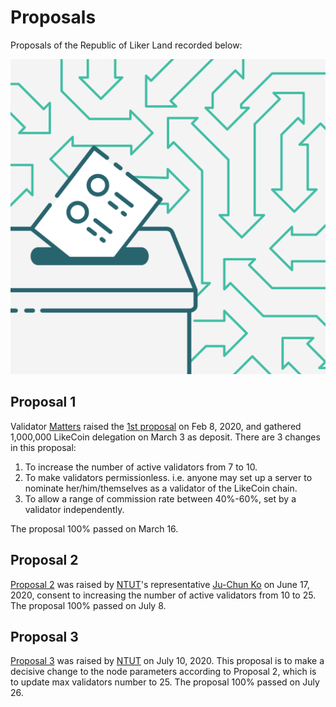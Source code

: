 # Proposals

Proposals of the Republic of Liker Land recorded below:

![](../../.gitbook/assets/likecoin_postlist_1231.png)

## Proposal 1

Validator [Matters](https://matters.news/@likecoin/like-coin-chain-proposal-1-relaxing-validator-requirements-to-transform-like-coin-chain-to-a-permissionless-b-po-s-mechanism-bafyreienrrgu5a35wvgztutzjzl6hey5csqdhimukzrpxfp64xn223fi5q) raised the [1st proposal](https://likecoin.bigdipper.live/proposals/1) on Feb 8, 2020, and gathered 1,000,000 LikeCoin delegation on March 3 as deposit. There are 3 changes in this proposal:

1. To increase the number of active validators from 7 to 10.
2. To make validators permissionless. i.e. anyone may set up a server to nominate her/him/themselves as a validator of the LikeCoin chain.
3. To allow a range of commission rate between 40%-60%, set by a validator independently.

The proposal 100% passed on March 16.

## Proposal 2

[Proposal 2](https://likecoin.bigdipper.live/proposals/2) was raised by [NTUT](https://www.ntut.edu.tw/)'s representative [Ju-Chun Ko](https://matters.news/@dAAAb/like-coin-chain-proposal-2-increasing-the-number-of-active-validators-from-10-to-25-bafyreic2jaqtzaaql2dkauay5ogybtqy3tlltwzrj665ong2sg7uks7zsu) on June 17, 2020, consent to increasing the number of active validators from 10 to 25. The proposal 100% passed on July 8.

## Proposal 3

[Proposal 3](https://likecoin.bigdipper.live/proposals/3) was raised by [NTUT](https://www.ntut.edu.tw/) on July 10, 2020. This proposal is to make a decisive change to the node parameters according to Proposal 2, which is to update max validators number to 25. The proposal 100% passed on July 26.

